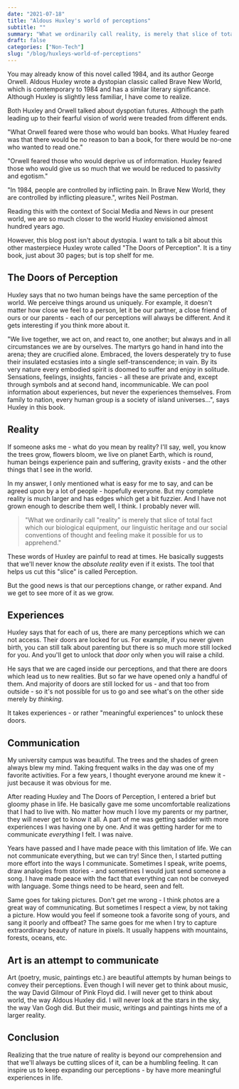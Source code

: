 ```yaml
---
date: "2021-07-18"
title: "Aldous Huxley's world of perceptions"
subtitle: ""
summary: "What we ordinarily call reality, is merely that slice of total fact which our biological equipment, our linguistic heritage and our social conventions of thought and feeling make it possible for us to apprehend."
draft: false
categories: ["Non-Tech"]
slug: "/blog/huxleys-world-of-perceptions"
---
```


You may already know of this novel called 1984, and its author George Orwell. Aldous Huxley wrote a dystopian classic called Brave New World, which is contemporary to 1984 and has a similar literary significance. Although Huxley is slightly less familiar, I have come to realize.

Both Huxley and Orwell talked about dyspotian futures. Although the path leading up to their fearful vision of world were treaded from different ends.

"What Orwell feared were those who would ban books. What Huxley feared was that there would be no reason to ban a book, for there would be no-one who wanted to read one."

"Orwell feared those who would deprive us of information. Huxley feared those who would give us so much that we would be reduced to passivity and egotism."

"In 1984, people are controlled by inflicting pain. In Brave New World, they are controlled by inflicting pleasure.", writes Neil Postman.

Reading this with the context of Social Media and News in our present world, we are so much closer to the world Huxley envisioned almost hundred years ago.

However, this blog post isn't about dystopia. I want to talk a bit about this other masterpiece Huxley wrote called "The Doors of Perception". It is a tiny book, just about 30 pages; but is top shelf for me.

## The Doors of Perception

Huxley says that no two human beings have the same perception of the world. We perceive things around us uniquely. For example, it doesn't matter how close we feel to a person, let it be our partner, a close friend of ours or our parents - each of our perceptions will always be different. And it gets interesting if you think more about it.

"We live together, we act on, and react to, one another; but always and in all circumstances we are
by ourselves. The martyrs go hand in hand into the arena; they are crucified alone. Embraced, the lovers desperately try to fuse their insulated ecstasies into a single self-transcendence; in vain. By its very nature every embodied spirit is doomed to suffer and enjoy in solitude. Sensations, feelings, insights, fancies - all these are private and, except through symbols and at second hand, incommunicable. We can pool information about experiences, but never the experiences themselves. From family to nation, every human group is a society of island universes...", says Huxley in this book.

## Reality

If someone asks me - what do you mean by reality? I'll say, well, you know the trees grow, flowers bloom, we live on planet Earth, which is round, human beings experience pain and suffering, gravity exists - and the other things that I see in the world.

In my answer, I only mentioned what is easy for me to say, and can be agreed upon by a lot of people - hopefully everyone. But my complete reality is much larger and has edges which get a bit fuzzier. And I have not grown enough to describe them well, I think. I probably never will.

> "What we ordinarily call "reality" is merely that slice of total fact which our biological equipment, our linguistic heritage and our social conventions of thought and feeling make it possible for us to apprehend."

These words of Huxley are painful to read at times. He basically suggests that we'll never know the _absolute reality_ even if it exists. The tool that helps us cut this "slice" is called Perception.

But the good news is that our perceptions change, or rather expand. And we get to see more of it as we grow.

## Experiences

Huxley says that for each of us, there are many perceptions which we can not access. Their doors are locked for us. For example, if you never given birth, you can still talk about parenting but there is so much more still locked for you. And you'll get to unlock that _door_ only when you will raise a child.

He says that we are caged inside our perceptions, and that there are doors which lead us to new realities. But so far we have opened only a handful of them. And majority of doors are still locked for us - and that too from outside - so it's not possible for us to go and see what's on the other side merely by _thinking_.

It takes experiences - or rather "meaningful experiences" to unlock these doors.

## Communication

My university campus was beautiful. The trees and the shades of green always blew my mind. Taking frequent walks in the day was one of my favorite activities. For a few years, I thought everyone around me knew it - just because it was obvious for me.

After reading Huxley and The Doors of Perception, I entered a brief but gloomy phase in life. He basically gave me some uncomfortable realizations that I had to live with. No matter how much I love my parents or my partner, they will never get to know it all. A part of me was getting sadder with more experiences I was having one by one. And it was getting harder for me to communicate _everything_ I felt. I was naive.

Years have passed and I have made peace with this limitation of life. We can not communicate everything, but we can try! Since then, I started putting more effort into the ways I communicate. Sometimes I speak, write poems, draw analogies from stories - and sometimes I would just send someone a song. I have made peace with the fact that everything can not be conveyed with language. Some things need to be heard, seen and felt.

Same goes for taking pictures. Don't get me wrong - I think photos are a great way of communicating. But sometimes I respect a view, by not taking a picture. How would you feel if someone took a favorite song of yours, and sang it poorly and offbeat? The same goes for me when I try to capture extraordinary beauty of nature in pixels. It usually happens with mountains, forests, oceans, etc.

## Art is an attempt to communicate

Art (poetry, music, paintings etc.) are beautiful attempts by human beings to convey their perceptions. Even though I will never get to think about music, the way David Gilmour of Pink Floyd did. I will never get to think about world, the way Aldous Huxley did. I will never look at the stars in the sky, the way Van Gogh did. But their music, writings and paintings hints me of a larger reality.

## Conclusion

Realizing that the true nature of reality is beyond our comprehension and that we'll always be cutting slices of it, can be a humbling feeling. It can inspire us to keep expanding our perceptions - by have more meaningful experiences in life.
